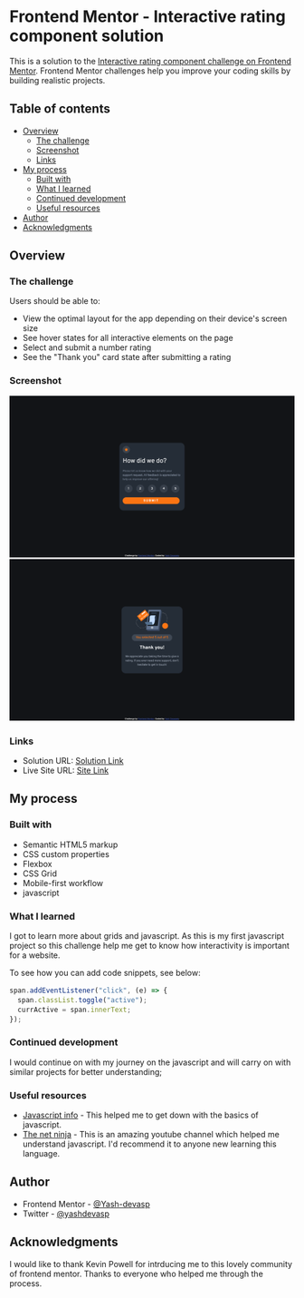 # Frontend Mentor - Interactive rating component solution

This is a solution to the [Interactive rating component challenge on Frontend Mentor](https://www.frontendmentor.io/challenges/interactive-rating-component-koxpeBUmI). Frontend Mentor challenges help you improve your coding skills by building realistic projects.

## Table of contents

- [Overview](#overview)
  - [The challenge](#the-challenge)
  - [Screenshot](#screenshot)
  - [Links](#links)
- [My process](#my-process)
  - [Built with](#built-with)
  - [What I learned](#what-i-learned)
  - [Continued development](#continued-development)
  - [Useful resources](#useful-resources)
- [Author](#author)
- [Acknowledgments](#acknowledgments)

## Overview

### The challenge

Users should be able to:

- View the optimal layout for the app depending on their device's screen size
- See hover states for all interactive elements on the page
- Select and submit a number rating
- See the "Thank you" card state after submitting a rating

### Screenshot

![](./design/rating-component.png)
![](./design/thankyou.png)

### Links

- Solution URL: [Solution Link](https://github.com/Yash-devasp/frontendmentor-interactive-rating-component)
- Live Site URL: [Site Link](https://yash-devasp.github.io/frontendmentor-interactive-rating-component/)

## My process

### Built with

- Semantic HTML5 markup
- CSS custom properties
- Flexbox
- CSS Grid
- Mobile-first workflow
- javascript

### What I learned

I got to learn more about grids and javascript. As this is my first javascript project so this challenge help me get to know how interactivity is important for a website.

To see how you can add code snippets, see below:

```js
span.addEventListener("click", (e) => {
  span.classList.toggle("active");
  currActive = span.innerText;
});
```

### Continued development

I would continue on with my journey on the javascript and will carry on with similar projects for better understanding;

### Useful resources

- [Javascript info](https://javascript.info) - This helped me to get down with the basics of javascript.
- [The net ninja](https://www.youtube.com/c/TheNetNinja) - This is an amazing youtube channel which helped me understand javascript. I'd recommend it to anyone new learning this language.

## Author

- Frontend Mentor - [@Yash-devasp](https://www.frontendmentor.io/profile/Yash-devasp)
- Twitter - [@yashdevasp](https://twitter.com/yashdevasp)

## Acknowledgments

I would like to thank Kevin Powell for intrducing me to this lovely community of frontend mentor. Thanks to everyone who helped me through the process.
